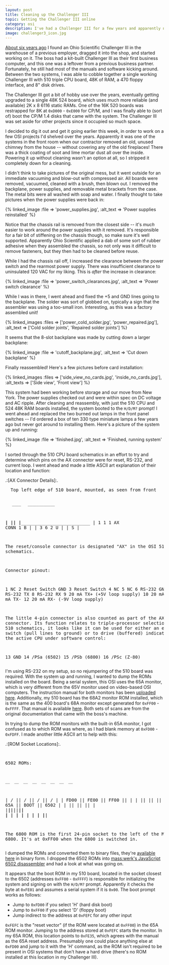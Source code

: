 ```yaml
---
layout: post
title: Cleaning up the Challenger III
topic: Getting the Challenger III online
category: osi
description: I've had a Challenger III for a few years and apparently never documented it! I pulled it out this week to work on an OSI related project only to find it was in bad need of a cleaning. I fixed a few problems along the way. It's now back up and running with a 510 triple CPU board and 48K of RAM.
image: challenger3_icon.jpg
---
```


[About six years ago](http://www.vcfed.org/forum/archive/index.php/t-20053.html) I found an Ohio Scientific Challenger III in the warehouse of a previous employer, dragged it into the shop, and started working on it. The boss had a kit-built Challenger III as their first business computer, and this one was a leftover from a previous business partner. Fortunately, he still had most of the manuals and software kicking around. Between the two systems, I was able to cobble together a single working Challenger III with 510 triple CPU board, 48K of RAM, a 470 floppy interface, and 8" disk drives.

The Challenger III got a bit of hobby use over the years, eventually getting upgraded to a single 48K 524 board, which uses much more reliable (and available) 2K x 8 6116 static RAMs. One of the 16K 520 boards was restrapped for 8K at `0xD000` - `0xE000` for CP/M, and I was finally able to (sort of) boot the CP/M 1.4 disks that came with the system. The Challenger III was set aside for other projects since it occupied so much space.

I decided to dig it out and get it going earlier this week, in order to work on a few OSI projects I'd shelved over the years. Apparently it was one of the systems in the front room when our contractor removed an old, unused chimney from the house -- without covering any of the old fireplaces! There was a thick coating of soot and lime mortar dust all over the inside. Powering it up without cleaning wasn't an option at all, so I stripped it completely down for a cleaning.

I didn't think to take pictures of the original mess, but it went outside for an immediate vacuuming and blow-out with compressed air. All boards were removed, vacuumed, cleaned with a brush, then blown out. I removed the backplane, power supplies, and removable metal brackets from the case. The metal bits were all washed with soap and water. I finally thought to take pictures when the power supplies were back in:

{% linked_image :file => 'power_supplies.jpg', :alt_text => 'Power supplies reinstalled' %}

Notice that the chassis rail is removed from the closest side -- it's *much* easier to work around the power supplies with it removed. It's responsible for a fair bit of stiffening on the chassis though, so make sure it's well supported. Apparently Ohio Scientific applied a dab of some sort of rubber adhesive when they assembled the chassis, so not only was it difficult to remove fasteners, but they then had to be cleaned before reuse.

While I had the chassis rail off, I increased the clearance between the power switch and the rearmost power supply. There was insufficient clearance to uninsulated 120 VAC for my liking. This is *after* the increase in clearance:

{% linked_image :file => 'power_switch_clearances.jpg', :alt_text => 'Power switch clearance' %}

While I was in there, I went ahead and fixed the +5 and GND lines going to the backplane. The solder was sort of globbed on, typically a sign that the assembler was using a too-small iron. Interesting, as this was a factory assembled unit!

{% linked_images :files => ['power_cold_solder.jpg', 'power_repaired.jpg'], :alt_text => ['Cold solder joints', 'Repaired solder joints'] %}

It seems that the 8-slot backplane was made by cutting down a larger backplane:

{% linked_image :file => 'cutoff_backplane.jpg', :alt_text => 'Cut down backplane' %}

Finally reassembled! Here's a few pictures before card installation:

{% linked_images :files => ['side_view_no_cards.jpg', 'inside_no_cards.jpg'], :alt_texts => ['Side view', 'Front view'] %}

This system had been working before storage and our move from New York. The power supplies checked out and were within spec on DC voltage and AC ripple. After cleaning and reassembly, with just the 510 CPU and 524 48K RAM boards installed, the system booted to the `H/D/M?` prompt! I went ahead and replaced the two burned out lamps in the front panel switches -- I'd ordered a box of ten 330 type miniature lamps a few years ago but never got around to installing them. Here's a picture of the system up and running:

{% linked_image :file => 'finished.jpg', :alt_text => 'Finished, running system' %}

I sorted through the 510 CPU board schematics in an effort to try and determine which pins on the AX connector were for reset, RS-232, and current loop. I went ahead and made a little ASCII art explanation of their location and function:

<div class="pageview">
  <div class="pageview-header codeblock-header">.:[AX Connector Details]:.</div>
  <pre>
  Top left edge of 510 board, mounted, as seen from front
  
       ____   ____________
   ___|    |_|            |____________________________
  |    1  1   1 AX CONN  1                           B |
  |    3  6              2                           U | 
  |                                                  S |
  
  The reset/console connector is designated "AX" in the OSI 510 schematics.
  
  Connector pinout:
  		
  1     NC
  2     Reset Switch GND
  3     Reset Switch 
  4     NC
  5     NC
  6     RS-232 GND
  7     RS-232 TX
  8     RS-232 RX
  9     20 mA TX+ (+5V loop supply)
  10    20 mA RX+
  11    20 mA TX-
  12    20 mA RX- (-9V loop supply)
  
  The little 4-pin connector is also counted as part of the AX connector. Its
  function relates to triple-processor selection. From the 510 schematics, it
  looks like it can be used for either an external switch (pull lines to ground)
  or to drive (buffered) indicators to show the active CPU under software 
  control:
  
  13    GND
  14    /PSa (6502)
  15    /PSb (6800)
  16    /PSc (Z-80)
  </pre>
</div>

I'm using RS-232 on my setup, so no rejumpering of the 510 board was required. With the system up and running, I wanted to dump the ROMs installed on the board. Being a serial system, this OSI uses the 65A monitor, which is very different from the 65V monitor used on video-based OSI computers. The instruction manual for both monitors has been [uploaded here](http://filedump.glitchwrks.com/manuals/OSI/OSI%20PROM%20Monitor.pdf). Additionally, my 510 board has the 68A2 monitor ROM installed, which is the same as the 400 board's 68A monitor except generated for `0xFF00` - `0xFFFF`. That manual is available [here](http://filedump.glitchwrks.com/manuals/OSI/OSI%2068A%208K%20PROM%20Monitor.pdf). Both sets of scans are from the original documentation that came with the boss's machine.

In trying to dump the ROM monitors with the built-in 65A monitor, I got confused as to which ROM was where, as I had blank memory at `0xFD00` - `0xFDFF`. I made another little ASCII art to help with this:

<div class="pageview">
  <div class="pageview-header codeblock-header">.:[ROM Socket Locations]:.</div>
  <pre>

  6502 ROMs:
  
    __  __  __  __  __  __  __  __
   |  \/  ||  \/  ||  \/  ||  \/  |
   | FD00 || FE00 || FF00 ||      |
   |      ||      ||      ||      |
   | HD   || 65A  || BOOT || 6502 |
   |      ||      ||      ||      |
   |______||______||______||      |
                           |      |
                           |      |
                           |      |
                           |______|
  
  The 6800 ROM is the first 24-pin socket to the left of the Motorola 6800. 
  It's at 0xFF00 when the 6800 is switched in.
	</pre>
</div>

I dumped the ROMs and converted them to binary files, they're [available here](http://filedump.glitchwrks.com/software/vintage/osi/roms/) in binary form. I dropped the 6502 ROMs into [mass:werk's JavaScript 6502 disassembler](http://www.masswerk.at/6502/disassembler.html) and had a look at what was going on.

It appears that the boot ROM in my 510 board, located in the socket closest to the 6502 (addresses `0xFF00` - `0xFFFF`) is responsible for initializing the system and signing on with the `H/D/M?` prompt. Apparently it checks the byte at `0xFE01` and assumes a serial system if it is `0x00`. The boot prompt works as follows:

* Jump to `0xFD00` if you select 'H' (hard disk boot)
* Jump to `0xFF00` if you select 'D' (floppy boot)
* Jump indirect to the address at `0xFEFC` for any other input

`0xFEFC` is the "reset vector" (if the ROM were located at `0xFF00`) in the 65A ROM monitor. Jumping to the address stored at `0xFEFC` starts the monitor. In my 65A ROM, this location points to `0xFE35`, which agrees with the manual as the 65A reset address. Presumably one could place anything else at `0xFD00` and jump to it with the 'H' command, as the ROM isn't required to be present in OSI systems that don't have a hard drive (there's no ROM installed at this location in my Challenger III).